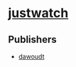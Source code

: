 # [justwatch](https://pypi.org/project/justwatch)



## Publishers
- [dawoudt](https://pypi.org/user/dawoudt)

